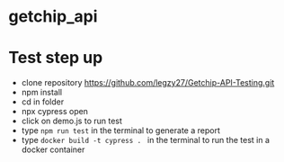# getchip_api


# Test step up
- clone repository https://github.com/legzy27/Getchip-API-Testing.git
- npm install
- cd in folder
- npx cypress open
- click on demo.js to run test
- type `npm run test` in the terminal to generate a report
- type `docker build -t cypress . ` in the terminal to run the test in a docker container

